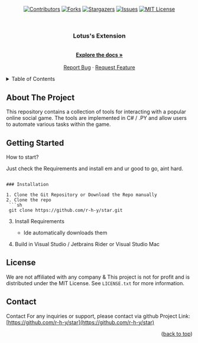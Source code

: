 <a name="readme-top"></a>

<div align="center">

  [![Contributors][contributors-shield]][contributors-url]
  [![Forks][forks-shield]][forks-url]
  [![Stargazers][stars-shield]][stars-url]
  [![Issues][issues-shield]][issues-url]
  [![MIT License][license-shield]][license-url]

</div>

[contributors-shield]: https://img.shields.io/github/contributors/r-h-y/star.svg?style=flat-square
[forks-shield]: https://img.shields.io/github/forks/r-h-y/star.svg?style=flat-square
[stars-shield]: https://img.shields.io/github/stars/r-h-y/star.svg?style=flat-square
[issues-shield]: https://img.shields.io/github/issues/r-h-y/star.svg?style=flat-square
[license-shield]: https://img.shields.io/github/license/r-h-y/star.svg?style=flat-square

[contributors-url]: https://github.com/r-h-y/star/graphs/contributors
[forks-url]: https://github.com/lcfidev/star/network/members
[stars-url]: https://github.com/r-h-y/star/stargazers
[issues-url]: https://github.com/r-h-y/star/issues
[license-url]: https://github.com/r-h-y/star/blob/main/LICENSE.txt


<br />
<div align="center">
  <a href="https://github.com/r-h-y/star">
  </a>
  <h3 align="center">Lotus's Extension</h3>
  <p align="center">
    <br />
    <a href="https://github.com/r-h-y/star/tree/main/msptool"><strong>Explore the docs »</strong></a>
    <br />
    <br />
    <a href="https://github.com/r-h-y/star/issues/new?labels=bug">Report Bug</a>
    ·
    <a href="https://github.com/r-h-y/star/issues/new?labels=enhancement">Request Feature</a>
  </p>
</div>


<details>
  <summary>Table of Contents</summary>
  <ol>
    <li>
      <a href="#about-the-project">About The Tool</a>
    </li>
    <li>
      <a href="#getting-started">Getting Started</a>
      <ul>
      </ul>
    </li>
    <li><a href="#license">License</a></li>
    <li><a href="#contact">Contact</a></li>
  </ol>
</details>


## About The Project

This repository contains a collection of tools for interacting with  a popular online social game. The tools are implemented in C# / .PY and allow users to automate various tasks within the game.


## Getting Started

How to start?

Just check the Requirements and install em and ur good to go, aint hard.
  ```

### Installation

1. Clone the Git Repository or Download the Repo manually
2. Clone the repo
   ```sh
   git clone https://github.com/r-h-y/star.git
   ```
3. Install Requirements
   * Ide automatically downloads them
     
5. Build in Visual Studio / Jetbrains Rider or Visual Studio Mac


## License

We are not affiliated with any company & This project is not for profit and is distributed under the MIT License. See `LICENSE.txt` for more information.


## Contact

Contact For any inquiries or support, please contact via github
Project Link: [https://github.com/r-h-y/star](https://github.com/r-h-y/star)


<p align="right">(<a href="#readme-top">back to top</a>)</p>



